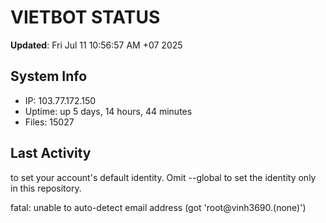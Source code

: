 # VIETBOT STATUS
**Updated**: Fri Jul 11 10:56:57 AM +07 2025

## System Info
- IP: 103.77.172.150
- Uptime: up 5 days, 14 hours, 44 minutes
- Files: 15027

## Last Activity

to set your account's default identity.
Omit --global to set the identity only in this repository.

fatal: unable to auto-detect email address (got 'root@vinh3690.(none)')
